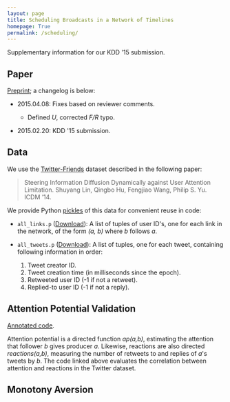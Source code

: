 ```yaml
---
layout: page
title: Scheduling Broadcasts in a Network of Timelines
homepage: True
permalink: /scheduling/
---
```


Supplementary information for our KDD '15 submission.

## Paper

[Preprint](2015.KDD.EmaadAhmedManzoor.pdf); a changelog is below:

   * 2015.04.08: Fixes based on reviewer comments.
      * Defined *U*, corrected *F/R* typo.

   * 2015.02.20: KDD '15 submission.

## Data

We use the [Twitter-Friends](http://linshuyang.com/research/PDC/) dataset described
in the following paper:

> Steering Information Diffusion Dynamically against User Attention Limitation.
> Shuyang Lin, Qingbo Hu, Fengjiao Wang, Philip S. Yu. ICDM ’14.

We provide Python [pickles](https://wiki.python.org/moin/UsingPickle)
of this data for convenient reuse in code:

   * `all_links.p` ([Download](all_tweets.p)): A list of tuples of user ID's,
     one for each link in the network, of the form *(a, b)* where *b* follows *a*.

   * `all_tweets.p` ([Download](all_tweets.p)): A list of tuples, one for each tweet,
     containing following information in order:

      1. Tweet creator ID.
      2. Tweet creation time (in milliseconds since the epoch).
      3. Retweeted user ID (-1 if not a retweet).
      4. Replied-to user ID (-1 if not a reply).

## Attention Potential Validation

[Annotated code](https://gist.github.com/emaadmanzoor/a1e6632f905fa6bcbbcb).

Attention potential is a directed function *ap(a,b)*, estimating the attention that follower *b*
gives producer *a*. Likewise, reactions are also directed *reactions(a,b)*, measuring the number
of retweets to and replies of *a*'s tweets by *b*. The code linked above evaluates the correlation
between attention and reactions in the Twitter dataset.

## Monotony Aversion
